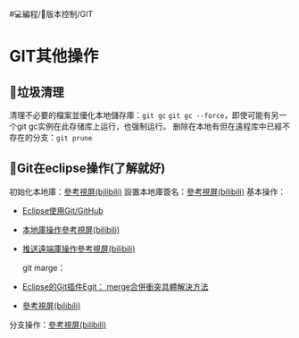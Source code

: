 #💻編程/🎢版本控制/GIT
# GIT其他操作
## 🧾垃圾清理
清理不必要的檔案並優化本地儲存庫：`git gc`
`git gc --force`，即使可能有另一个git gc实例在此存储库上运行，也强制运行。
删除在本地有但在遠程库中已經不存在的分支：`git prune `

## 🧾Git在eclipse操作(了解就好)
初始化本地庫：[參考視屏(bilibili)](http://www.bilibili.com/video/av67967014?p=44)
設置本地庫簽名：[參考視屏(bilibili)](http://www.bilibili.com/video/av67967014?p=45)
基本操作：
* [Eclipse使用Git/GitHub](https://dotblogs.com.tw/cylcode/2019/01/08/111851)
* [本地庫操作參考視屏(bilibili)](http://www.bilibili.com/video/av67967014?p=49)
* [推送遠端庫操作參考視屏(bilibili)](http://www.bilibili.com/video/av67967014?p=50)

	git marge：
* [Eclipse的Git插件Egit： merge合併衝突具體解決方法](https://read01.com/zh-tw/Jmzo76.html#.XgQXK0czZPY)
* [參考視屏(bilibili)](http://www.bilibili.com/video/av67967014?p=53)

分支操作：[參考視屏(bilibili)](http://www.bilibili.com/video/av67967014?p=56)
